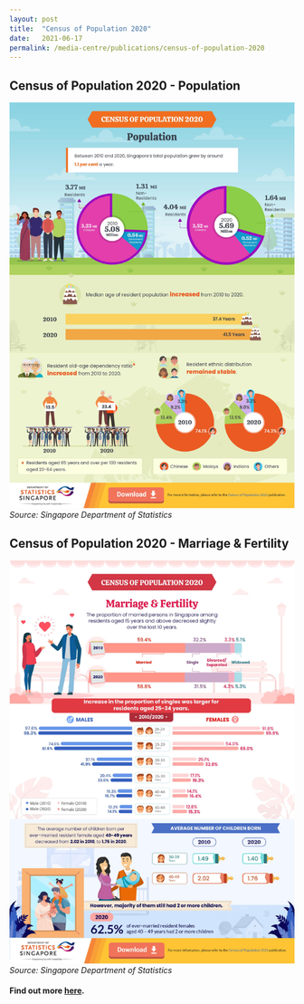 ```yaml
---
layout: post
title:  "Census of Population 2020"
date:   2021-06-17
permalink: /media-centre/publications/census-of-population-2020
---
```


## Census of Population 2020 - Population
![Census of Population 2020 - Population](/images/census2020-population.jpg "Census of Population 2020 - Population")  
*Source: Singapore Department of Statistics*  

## Census of Population 2020 - Marriage & Fertility
![Census of Population 2020 - Marriage & Fertility](/images/census2020-marriage-fertility.jpg "Census of Population 2020 - Population")  
*Source: Singapore Department of Statistics*   

#### Find out more [here](https://www.singstat.gov.sg/whats-new/visualising-data).
